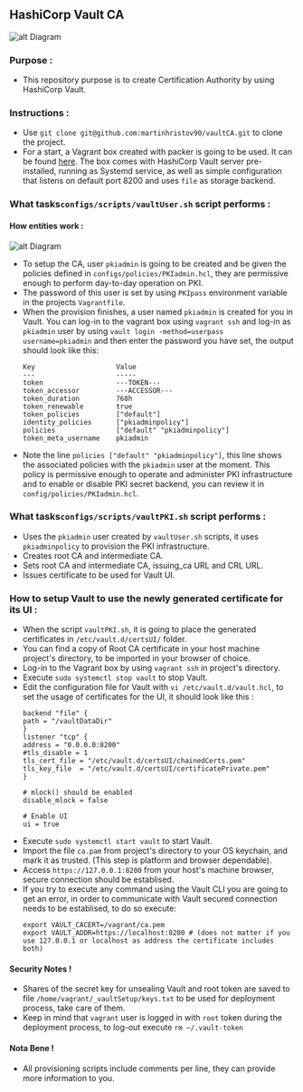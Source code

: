 ## HashiCorp Vault CA

![alt Diagram](https://www.lucidchart.com/publicSegments/view/a34cdda8-6355-4447-a430-c41cf289ee16/image.png)

### Purpose :

- This repository purpose is to create Certification Authority by using HashiCorp Vault.

### Instructions :

- Use `git clone git@github.com:martinhristov90/vaultCA.git` to clone the project.
- For a start, a Vagrant box created with packer is going to be used. It can be found [here](https://github.com/martinhristov90/packerVault). The box comes with HashiCorp Vault server pre-installed, running as Systemd service, as well as simple configuration that listens on default port 8200 and uses `file` as storage backend.

### What tasks`configs/scripts/vaultUser.sh` script performs :

#### How entities work :

![alt Diagram](https://www.lucidchart.com/publicSegments/view/c79ee8c9-e3ca-4dda-bbe5-81d18a08bd09/image.png)

- To setup the CA, user `pkiadmin` is going to be created and be given the policies defined in `configs/policies/PKIadmin.hcl`, they are permissive enough to perform day-to-day operation on PKI. 
- The password of this user is set by using `PKIpass` environment variable in the projects `Vagrantfile`.
- When the provision finishes, a user named `pkiadmin` is created for you in Vault. You can log-in to the vagrant box using `vagrant ssh` and log-in as `pkiadmin` user by using `vault login -method=userpass username=pkiadmin` and then enter the password you have set, the output should look like this:
    ```
    Key                    Value
    ---                    -----
    token                  ---TOKEN---
    token_accessor         ---ACCESSOR---
    token_duration         768h
    token_renewable        true
    token_policies         ["default"]
    identity_policies      ["pkiadminpolicy"]
    policies               ["default" "pkiadminpolicy"]
    token_meta_username    pkiadmin
    ```
- Note the line `policies ["default" "pkiadminpolicy"]`, this line shows the associated policies with the `pkiadmin` user at the moment. This policy is permissive enough to operate and administer PKI infrastructure and to enable or disable PKI secret backend, you can review it in `config/policies/PKIadmin.hcl`.

### What tasks`configs/scripts/vaultPKI.sh` script performs :

- Uses the `pkiadmin` user created by `vaultUser.sh` scripts, it uses `pkiadminpolicy` to provision the PKI infrastructure.
- Creates root CA and intermediate CA.
- Sets root CA and intermediate CA, issuing_ca URL and CRL URL.
- Issues certificate to be used for Vault UI.

### How to setup Vault to use the newly generated certificate for its UI :

- When the script `vaultPKI.sh`, it is going to place the generated certificates in `/etc/vault.d/certsUI/` folder.
- You can find a copy of Root CA certificate in your host machine project's directory, to be imported in your browser of choice.
- Log-in to the Vagrant box by using `vagrant ssh` in project's directory.
- Execute `sudo systemctl stop vault` to stop Vault.
- Edit the configuration file for Vault with `vi /etc/vault.d/vault.hcl`, to set the usage of certificates for the UI, it should look like this :
    ```
    backend "file" {
    path = "/vaultDataDir"
    }
    listener "tcp" {
    address = "0.0.0.0:8200"
    #tls_disable = 1
    tls_cert_file = "/etc/vault.d/certsUI/chainedCerts.pem"
    tls_key_file  = "/etc/vault.d/certsUI/certificatePrivate.pem"
    }

    # mlock() should be enabled 
    disable_mlock = false

    # Enable UI
    ui = true
    ```
- Execute `sudo systemctl start vault` to start Vault.
- Import the file `ca.pam` from project's directory to your OS keychain, and mark it as trusted. (This step is platform and browser dependable).
- Access `https://127.0.0.1:8200` from your host's machine browser, secure connection should be establised.
- If you try to execute any command using the Vault CLI you are going to get an error, in order to communicate with Vault secured connection needs to be establised, to do so execute:
    ```
    export VAULT_CACERT=/vagrant/ca.pem
    export VAULT_ADDR=https://localhost:8200 # (does not matter if you use 127.0.0.1 or localhost as address the certificate includes both)
    ```
#### Security Notes !

- Shares of the secret key for unsealing Vault and root token are saved to file `/home/vagrant/_vaultSetup/keys.txt` to be used for deployment process, take care of them.
- Keep in mind that `vagrant` user is logged in with `root` token during the deployment process, to log-out execute `rm ~/.vault-token`

#### Nota Bene !

- All provisioning scripts include comments per line, they can provide more information to you.
